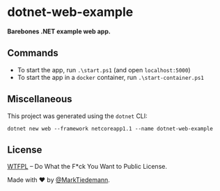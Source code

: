 # dotnet-web-example

**Barebones .NET example web app.**

## Commands

- To start the app, run `.\start.ps1` (and open `localhost:5000`)
- To start the app in a `docker` container, run `.\start-container.ps1`

## Miscellaneous

This project was generated using the `dotnet` CLI:

```
dotnet new web --framework netcoreapp1.1 --name dotnet-web-example
```

## License

[WTFPL](http://www.wtfpl.net/) – Do What the F*ck You Want to Public License.

Made with :heart: by [@MarkTiedemann](https://twitter.com/MarkTiedemannDE).